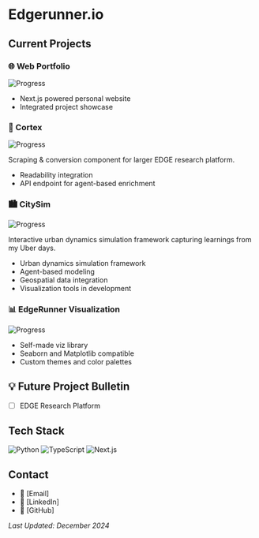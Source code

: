 # Edgerunner.io

## Current Projects

### 🌐 Web Portfolio
![Progress](https://progress-bar.dev/85/?title=Web%20Portfolio&width=300)
- Next.js powered personal website
- Integrated project showcase

### 🧠 Cortex
![Progress](https://progress-bar.dev/70/?title=Cortex&width=300)

Scraping & conversion component for larger EDGE research platform.
- Readability integration
- API endpoint for agent-based enrichment

### 🏙️ CitySim
![Progress](https://progress-bar.dev/60/?title=City%20Simulator&width=300)

Interactive urban dynamics simulation framework capturing learnings from my Uber days.
- Urban dynamics simulation framework
- Agent-based modeling
- Geospatial data integration
- Visualization tools in development

### 📊 EdgeRunner Visualization
![Progress](https://progress-bar.dev/75/?title=EdgeRunner%20Viz&width=300)
- Self-made viz library
- Seaborn and Matplotlib compatible
- Custom themes and color palettes

## 💡 Future Project Bulletin
- [ ] EDGE Research Platform

## Tech Stack
![Python](https://img.shields.io/badge/Python-3776AB?style=for-the-badge&logo=python&logoColor=white)
![TypeScript](https://img.shields.io/badge/TypeScript-007ACC?style=for-the-badge&logo=typescript&logoColor=white)
![Next.js](https://img.shields.io/badge/Next.js-000000?style=for-the-badge&logo=nextdotjs&logoColor=white)

## Contact
- 📧 [Email]
- 🔗 [LinkedIn]
- 🐙 [GitHub]

*Last Updated: December 2024* 